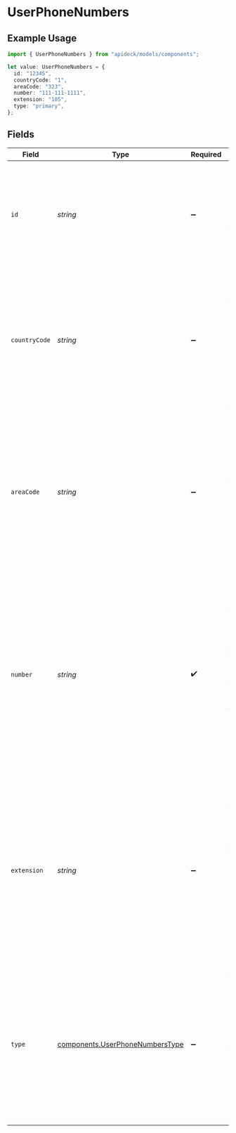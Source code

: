 # UserPhoneNumbers

## Example Usage

```typescript
import { UserPhoneNumbers } from "apideck/models/components";

let value: UserPhoneNumbers = {
  id: "12345",
  countryCode: "1",
  areaCode: "323",
  number: "111-111-1111",
  extension: "105",
  type: "primary",
};
```

## Fields

| Field                                                                                                                                                                                                                                                                                 | Type                                                                                                                                                                                                                                                                                  | Required                                                                                                                                                                                                                                                                              | Description                                                                                                                                                                                                                                                                           | Example                                                                                                                                                                                                                                                                               |
| ------------------------------------------------------------------------------------------------------------------------------------------------------------------------------------------------------------------------------------------------------------------------------------- | ------------------------------------------------------------------------------------------------------------------------------------------------------------------------------------------------------------------------------------------------------------------------------------- | ------------------------------------------------------------------------------------------------------------------------------------------------------------------------------------------------------------------------------------------------------------------------------------- | ------------------------------------------------------------------------------------------------------------------------------------------------------------------------------------------------------------------------------------------------------------------------------------- | ------------------------------------------------------------------------------------------------------------------------------------------------------------------------------------------------------------------------------------------------------------------------------------- |
| `id`                                                                                                                                                                                                                                                                                  | *string*                                                                                                                                                                                                                                                                              | :heavy_minus_sign:                                                                                                                                                                                                                                                                    | A unique identifier for each phone number associated with the user. This ID is used to distinguish between different phone numbers in the user's profile.                                                                                                                             | 12345                                                                                                                                                                                                                                                                                 |
| `countryCode`                                                                                                                                                                                                                                                                         | *string*                                                                                                                                                                                                                                                                              | :heavy_minus_sign:                                                                                                                                                                                                                                                                    | The international dialing code for the phone number, such as '+1' for the United States. This code is essential for making international calls and is part of the complete phone number format.                                                                                       | 1                                                                                                                                                                                                                                                                                     |
| `areaCode`                                                                                                                                                                                                                                                                            | *string*                                                                                                                                                                                                                                                                              | :heavy_minus_sign:                                                                                                                                                                                                                                                                    | The regional code that specifies the geographic area of the phone number, such as '323' for Los Angeles. This code is used in conjunction with the country code and local number to complete the dialing sequence.                                                                    | 323                                                                                                                                                                                                                                                                                   |
| `number`                                                                                                                                                                                                                                                                              | *string*                                                                                                                                                                                                                                                                              | :heavy_check_mark:                                                                                                                                                                                                                                                                    | The primary phone number associated with the user in the CRM system. This string value is required and typically follows international or local formatting standards, depending on the user's location. It is crucial for contact and communication purposes within CRM applications. | 111-111-1111                                                                                                                                                                                                                                                                          |
| `extension`                                                                                                                                                                                                                                                                           | *string*                                                                                                                                                                                                                                                                              | :heavy_minus_sign:                                                                                                                                                                                                                                                                    | An optional string representing the phone number extension, which is used to direct calls to a specific department or individual within an organization. This field is not always present and is typically used in corporate or multi-line phone systems.                             | 105                                                                                                                                                                                                                                                                                   |
| `type`                                                                                                                                                                                                                                                                                | [components.UserPhoneNumbersType](../../models/components/userphonenumberstype.md)                                                                                                                                                                                                    | :heavy_minus_sign:                                                                                                                                                                                                                                                                    | Specifies the type of phone number, such as 'mobile', 'home', or 'work'. This string helps categorize the phone number for better organization and retrieval within the CRM system. It is optional and may vary based on user input.                                                  | primary                                                                                                                                                                                                                                                                               |
